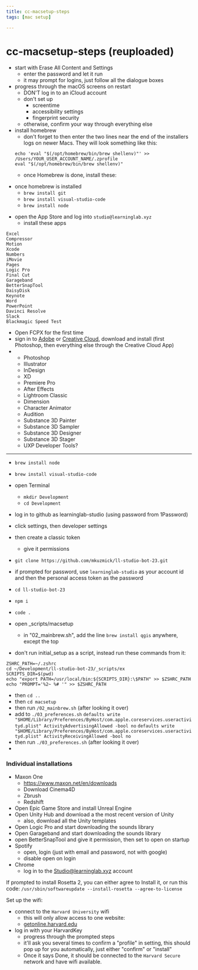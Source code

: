 ```yaml
---
title: cc-macsetup-steps
tags: [mac setup]

---
```


# cc-macsetup-steps (reuploaded)

* start with Erase All Content and Settings
	* enter the password and let it run
	* it may prompt for logins, just follow all the dialogue boxes
* progress through the macOS screens on restart
	* DON'T log in to an iCloud account
	* don't set up
		* screentime
		* accessibility settings
		* fingerprint security
	* otherwise, confirm your way through everything else
* install homebrew
    - don't forget to then enter the two lines near the end of the installers logs on newer Macs.  They will look something like this:
    ```
    echo 'eval "$(/opt/homebrew/bin/brew shellenv)"' >> /Users/YOUR_USER_ACCOUNT_NAME/.zprofile
    eval "$(/opt/homebrew/bin/brew shellenv)"
    ```
	*	once Homebrew is done, install these: 
- once homebrew is installed
    - `brew install git`
    - `brew install visual-studio-code`
    - `brew install node`
* open the App Store and log into `studio@learninglab.xyz`
	* install these apps
```
Excel
Compressor
Motion
Xcode
Numbers
iMovie
Pages
Logic Pro
Final Cut
Garageband
BetterSnapTool
DaisyDisk
Keynote
Word
PowerPoint
Davinci Resolve
Slack
Blackmagic Speed Test
```
- Open FCPX for the first time
- sign in to [Adobe](https://www.adobe.com) or [Creative Cloud](https://creativecloud.adobe.com/cc/), download and install (first Photoshop, then everything else through the Creative Cloud App)
- 
    - Photoshop
    - Illustrator
    - InDesign
    - XD
    - Premiere Pro
    - After Effects
    - Lightroom Classic
    - Dimension
    - Character Animator
    - Audition
    - Substance 3D Painter
    - Substance 3D Sampler
    - Substance 3D Designer
    - Substance 3D Stager
    - UXP Developer Tools?

____________

- `brew install node`
- `brew install visual-studio-code`

- open Terminal 
	- `mkdir Development`
	- `cd Development`
- log in to github as learninglab-studio (using password from 1Password)
- click settings, then developer settings
- then create a classic token
	- give it permissions
- `git clone https://github.com/mkuzmick/ll-studio-bot-23.git`
- if prompted for password, use `learninglab-studio` as your account id and then the personal access token as the password
- `cd ll-studio-bot-23`

- `npm i`
- `code .`
- open _scripts/macsetup
	- in "02_mainbrew.sh", add the line `brew install qgis` anywhere, except the top
- don't run initial_setup as a script, instead run these commands from it:

```
ZSHRC_PATH=~/.zshrc
cd ~/Development/ll-studio-bot-23/_scripts/ex
SCRIPTS_DIR=$(pwd)
echo "export PATH=/usr/local/bin:${SCRIPTS_DIR}:\$PATH" >> $ZSHRC_PATH
echo "PROMPT='%2~ %# '" >> $ZSHRC_PATH
```
- then `cd ..`
- then `cd macsetup`
- then run `/02_mainbrew.sh` (after looking it over)
- add to `./03_preferences.sh`
`defaults write "$HOME/Library/Preferences/ByHost/com.apple.coreservices.useractivityd.plist" ActivityAdvertisingAllowed -bool no`
`defaults write "$HOME/Library/Preferences/ByHost/com.apple.coreservices.useractivityd.plist" ActivityReceivingAllowed -bool no `
- then run `./03_preferences.sh` (after looking it over)
- 

### Individual installations
- Maxon One
	- https://www.maxon.net/en/downloads
	- Download Cinema4D
	- Zbrush
	- Redshift
- Open Epic Game Store and install Unreal Engine
- Open Unity Hub and download a the most recent version of Unity
	- also, download all the Unity templates
- Open Logic Pro and start downloading the sounds library
- Open Garageband and start downloading the sounds library 
- open BetterSnapTool and give it permission, then set to open on startup
- Spotify
    - open, login (just with email and password, not with google)
    - disable open on login
- Chrome
	- log in to the Studio@learninglab.xyz account


If prompted to install Rosetta 2, you can either agree to Install it, or run this code: 
`/usr/sbin/softwareupdate --install-rosetta --agree-to-license
`

Set up the wifi: 
- connect to the `Harvard University` wifi
	- this will only allow access to one website: 
	- [getonline.harvard.edu](http://getonline.harvard.edu)
- log in with your HarvardKey
	- progress through the prompted steps
	- it'll ask you several times to confirm a "profile" in setting, this should pop up for you automatically, just either "confirm" or "install"
	- Once it says Done, it should be connected to the `Harvard Secure` network and have wifi available.